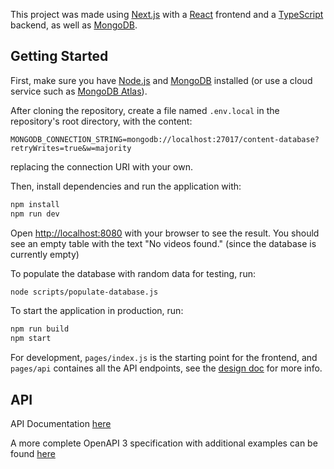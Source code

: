 
This project was made using [Next.js](https://nextjs.org/) with a [React](https://reactjs.org/) frontend and a [TypeScript](https://www.typescriptlang.org/) backend, as well as [MongoDB](https://www.mongodb.com/).



## Getting Started

First, make sure you have [Node.js](https://nodejs.org/) and [MongoDB](https://www.mongodb.com/try/download/community) installed (or use a cloud service such as [MongoDB Atlas](https://www.mongodb.com/cloud/atlas)).

After cloning the repository, create a file named `.env.local` in the repository's root directory, with the content:
```
MONGODB_CONNECTION_STRING=mongodb://localhost:27017/content-database?retryWrites=true&w=majority
```
replacing the connection URI with your own.

Then, install dependencies and run the application with:
```bash
npm install
npm run dev
```

Open [http://localhost:8080](http://localhost:8080) with your browser to see the result.
You should see an empty table with the text "No videos found." (since the database is currently empty)

To populate the database with random data for testing, run:
```bash
node scripts/populate-database.js
```

To start the application in production, run:
```bash
npm run build
npm start
```

For development, `pages/index.js` is the starting point for the frontend, and `pages/api` containes all the API endpoints, see the [design doc](DESIGN.md) for more info.

## API
API Documentation [here](API.md)

A more complete OpenAPI 3 specification with additional examples can be found [here](api.yaml)

